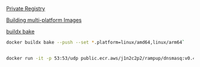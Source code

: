 [Private Registry](https://iceburn.medium.com/docker-private-registry-lets-encrypt-on-ubuntu-18-04-b310f79d116e)


[Building multi-platform Images](https://github.com/docker/buildx#building-multi-platform-images)


[buildx bake](https://github.com/docker/buildx#buildx-bake-options-target)

```sh
docker buildx bake --push --set *.platform=linux/amd64,linux/arm64`


docker run -it -p 53:53/udp public.ecr.aws/j1n2c2p2/rampup/dnsmasq:v0.4.0 dnsmasq --no-resolv --keep-in-foreground --no-hosts --listen-address=127.0.0.0 --bind-interfaces --address=/skyramp.test/127.0.0.1


```
